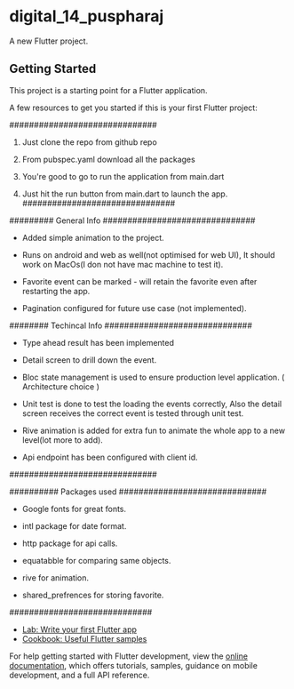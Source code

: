 # digital_14_puspharaj

A new Flutter project.

## Getting Started

This project is a starting point for a Flutter application.

A few resources to get you started if this is your first Flutter project:


##############################

1. Just clone the repo from github repo

2. From pubspec.yaml download all the packages

3. You're good to go to run the application from main.dart 

4. Just hit the run button from main.dart to launch the app.
###############################


######### General Info
###############################

* Added simple animation to the project.

* Runs on android and web as well(not optimised for web UI), It should work on MacOs(I don not have mac machine to test it).

* Favorite event can be marked - will retain the favorite even after restarting the app.

* Pagination configured for future use case (not implemented).

######## Techincal Info
##############################

* Type ahead result has been implemented

* Detail screen to drill down the event.

* Bloc state management is used to ensure production level application. ( Architecture choice )

* Unit test is done to test the loading the events correctly, Also the detail screen receives the correct event is  tested through unit test.

* Rive animation is added for extra fun to animate the whole app to a new level(lot more to add). 

* Api endpoint has been configured with client id.

##############################


########## Packages used
##############################

* Google fonts for great fonts.

* intl package for date format.

* http package for api calls.

* equatabble for comparing same objects.

* rive for animation.

* shared_prefrences for storing favorite.

#############################

- [Lab: Write your first Flutter app](https://docs.flutter.dev/get-started/codelab)
- [Cookbook: Useful Flutter samples](https://docs.flutter.dev/cookbook)

For help getting started with Flutter development, view the
[online documentation](https://docs.flutter.dev/), which offers tutorials,
samples, guidance on mobile development, and a full API reference.
